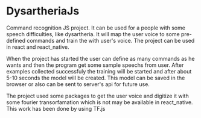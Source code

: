 # DysartheriaJs
Command recognition JS project. It can be used for a people with some speech difficulties, like dysartheria. 
It will map the user voice to some pre-defined commands and train the with user's voice.
The project can be used in react and react_native.

When the project has started the user can define as many commands as he wants and then the program get some sample speechs from user. 
After examples collected successfuly the training will be started and after about 5-10 seconds the model will be created.
This model can be saved in the browser or also can be sent to server's api for future use.

The project used some packages to get the user voice and digitize it with some fourier transorfamation which is not may be available in react_native.
This work has been done by using TF.js

